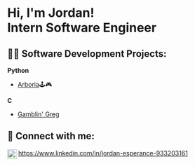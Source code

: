 <h1>Hi, I'm Jordan! <br/>Intern Software Engineer</a> </h1>

<h2>👨‍💻 Software Development Projects:</h2>


<b>Python</b>
  - [Arboria](https://github.com/JEsperance1/Arboria)</i>🕹🎮
  
<b>C</b>
  - [Gamblin' Greg](https://github.com/JEsperance1/Gamblin-Greg)</i>




<h2> 🤳 Connect with me:</h2>

<img align="left" alt="JordanEsperance | LinkedIn" width="22px" src="https://cdn.jsdelivr.net/npm/simple-icons@v3/icons/linkedin.svg" /> https://www.linkedin.com/in/jordan-esperance-933203161  

<!--
**JEsperance/JEsperance1** is a ✨ _special_ ✨ repository because its `README.md` (this file) appears on your GitHub profile.

Here are some ideas to get you started:

- 🔭 I’m currently working on ...
- 🌱 I’m currently learning ...
- 👯 I’m looking to collaborate on ...
- 🤔 I’m looking for help with ...
- 💬 Ask me about ...
- 📫 How to reach me: ...
- 😄 Pronouns: ...
- ⚡ Fun fact: ...
-->
